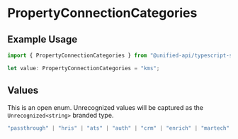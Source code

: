 # PropertyConnectionCategories

## Example Usage

```typescript
import { PropertyConnectionCategories } from "@unified-api/typescript-sdk/sdk/models/shared";

let value: PropertyConnectionCategories = "kms";
```

## Values

This is an open enum. Unrecognized values will be captured as the `Unrecognized<string>` branded type.

```typescript
"passthrough" | "hris" | "ats" | "auth" | "crm" | "enrich" | "martech" | "ticketing" | "uc" | "accounting" | "storage" | "commerce" | "payment" | "genai" | "messaging" | "kms" | "task" | "scim" | "lms" | "repo" | "metadata" | "calendar" | Unrecognized<string>
```